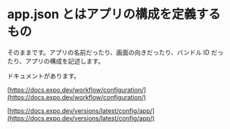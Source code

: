 # app.json とはアプリの構成を定義するもの

そのままです。アプリの名前だったり、画面の向きだったり、バンドル ID だったり、アプリの構成を記述します。

ドキュメントがあります。

[https://docs.expo.dev/workflow/configuration/](https://docs.expo.dev/workflow/configuration/)

[https://docs.expo.dev/versions/latest/config/app/](https://docs.expo.dev/versions/latest/config/app/)
